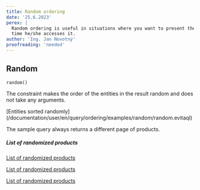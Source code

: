 ```yaml
---
title: Random ordering
date: '25.6.2023'
perex: |
  Random ordering is useful in situations where you want to present the end user with the unique entity listing every 
  time he/she accesses it.
author: 'Ing. Jan Novotný'
proofreading: 'needed'
---
```


## Random

```evitaql-syntax
random()
```

The constraint makes the order of the entities in the result random and does not take any arguments.

<SourceCodeTabs requires="evita_functional_tests/src/test/resources/META-INF/documentation/evitaql-init.java" langSpecificTabOnly>
[Entities sorted randomly](/documentation/user/en/query/ordering/examples/random/random.evitaql)
</SourceCodeTabs>

The sample query always returns a different page of products.

<Note type="info">

<NoteTitle toggles="true">

##### List of randomized products
</NoteTitle>

<LanguageSpecific to="evitaql,java">

<MDInclude>[List of randomized products](/documentation/user/en/query/ordering/examples/random/randomized.evitaql.md)</MDInclude>

</LanguageSpecific>

<LanguageSpecific to="graphql">

<MDInclude>[List of randomized products](/documentation/user/en/query/ordering/examples/random/randomized.graphql.json.md)</MDInclude>

</LanguageSpecific>

<LanguageSpecific to="rest">

<MDInclude>[List of randomized products](/documentation/user/en/query/ordering/examples/random/randomized.rest.json.md)</MDInclude>

</LanguageSpecific>

</Note>